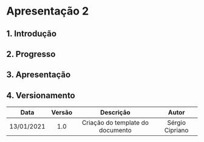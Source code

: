 # Apresentação 2

## 1. Introdução

## 2. Progresso

## 3. Apresentação

## 4. Versionamento

|Data|Versão|Descrição|Autor|
|:-:|:-:|:-:|:-:|
|13/01/2021|1.0|Criação do template do documento|Sérgio Cipriano|